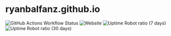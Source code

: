 # ryanbalfanz.github.io

![GitHub Actions Workflow Status](https://img.shields.io/github/actions/workflow/status/ryanbalfanz/ryanbalfanz.github.io/hugo.yaml)
![Website](https://img.shields.io/website?url=https%3A%2F%2Fryanbalfanz.com)
![Uptime Robot ratio (7 days)](https://img.shields.io/uptimerobot/ratio/7/m796168287-714955a6005267b7184ae573)
![Uptime Robot ratio (30 days)](https://img.shields.io/uptimerobot/ratio/m796168287-714955a6005267b7184ae573)
